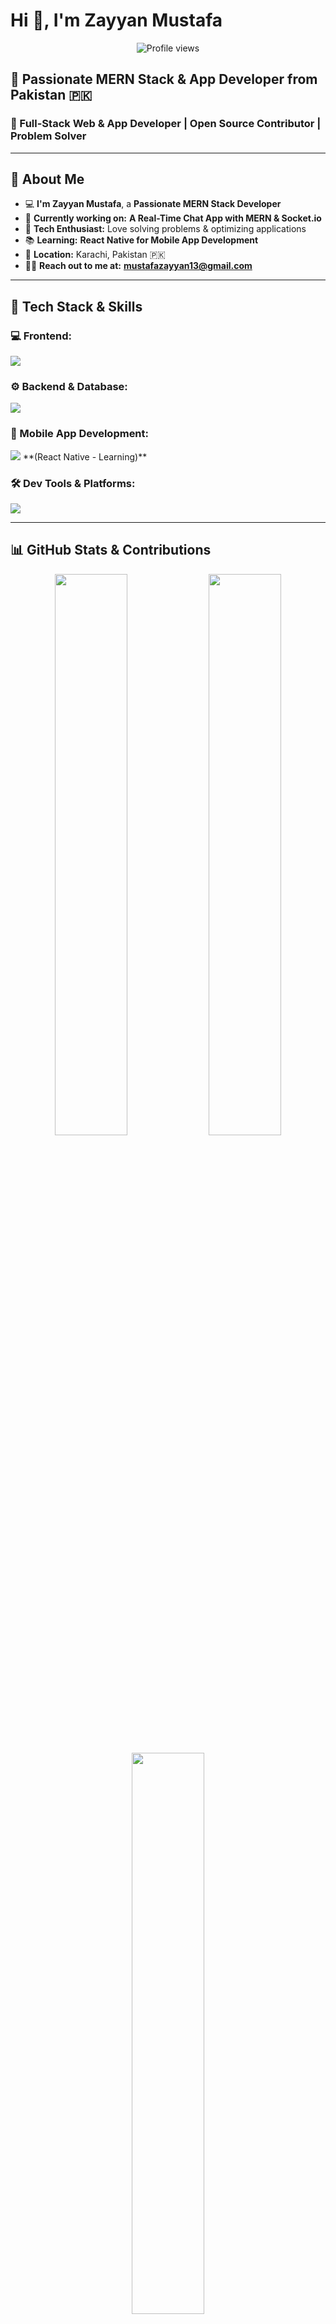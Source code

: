 # Hi 👋, I'm Zayyan Mustafa

<p align="center">
  <img align="center" src="https://komarev.com/ghpvc/?username=zayanmustafa&label=Profile%20views&color=0e75b6&style=flat" alt="Profile views" />
</p>

## 🚀 Passionate MERN Stack & App Developer from Pakistan 🇵🇰

### 🔧 Full-Stack Web & App Developer | Open Source Contributor | Problem Solver

---

## 👋 About Me
- 💻 **I'm Zayyan Mustafa**, a **Passionate MERN Stack Developer**  
- 🚀 **Currently working on:** **A Real-Time Chat App with MERN & Socket.io**  
- 🎯 **Tech Enthusiast:** Love solving problems & optimizing applications  
- 📚 **Learning:** **React Native for Mobile App Development**  
- 📍 **Location:** Karachi, Pakistan 🇵🇰  
- 👯️‍♂️ **Reach out to me at:** [**mustafazayyan13@gmail.com**](mailto:mustafazayyan13@gmail.com)  

---

## 🚀 Tech Stack & Skills
### 💻 Frontend:
<p align="left">
  <img src="https://skillicons.dev/icons?i=react,nextjs,redux,tailwind,materialui,js,ts,html,css" />
</p>

### ⚙️ Backend & Database:
<p align="left">
  <img src="https://skillicons.dev/icons?i=nodejs,express,mongodb,firebase" />
</p>

### 📱 Mobile App Development:
<p align="left">
  <img src="https://skillicons.dev/icons?i=react" /> **(React Native - Learning)**
</p>

### 🛠️ Dev Tools & Platforms:
<p align="left">
  <img src="https://skillicons.dev/icons?i=vscode,git,github,postman,vercel,netlify" />
</p>

---

## 📊 GitHub Stats & Contributions
<p align="center">
  <img width="48%" src="https://github-readme-stats.vercel.app/api?username=zayanmustafa&show_icons=true&theme=tokyonight" />
  <img width="48%" src="https://github-readme-streak-stats.herokuapp.com/?user=zayanmustafa&theme=tokyonight" />
</p>
<p align="center">
  <img width="48%" src="https://github-readme-stats.vercel.app/api/top-langs/?username=zayanmustafa&layout=compact&theme=tokyonight" />
</p>

---

## 🌍 Connect with Me
<p align="left">
  <a href="https://x.com/ZayyanMustafaa" target="_blank">
    <img src="https://skillicons.dev/icons?i=twitter" width="40px"/>
  </a>
  <a href="https://www.linkedin.com/in/zayyanmustafa/" target="_blank">
    <img src="https://skillicons.dev/icons?i=linkedin" width="40px"/>
  </a>
  <a href="https://www.discord.com/zayyanmustafaa" target="_blank">
    <img src="https://skillicons.dev/icons?i=discord" width="40px"/>
  </a>
  <a href="https://stackoverflow.com/users/29784191/zayyan-mustafa" target="_blank">
    <img src="https://skillicons.dev/icons?i=stackoverflow" width="40px"/>
  </a>
  <a href="https://dev.to/zayyanmustafa" target="_blank">
    <img src="https://skillicons.dev/icons?i=devto" width="40px"/>
  </a>
</p>

---

## 🖼️ Profile Banner
<p align="center">
  <img src="https://i.pinimg.com/736x/86/a1/21/86a121da9e20aaa56fd43cac35a367b7.jpg" width="500px"/>
</p>

---

### The key to being a successful developer isn’t knowing all the answers, but knowing how to find them.

